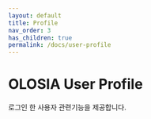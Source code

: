 ```yaml
---
layout: default
title: Profile
nav_order: 3
has_children: true
permalink: /docs/user-profile
---
```


# OLOSIA User Profile

로그인 한 사용자 관련기능을 제공합니다.
